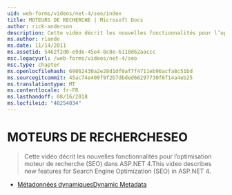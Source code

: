 ```yaml
---
uid: web-forms/videos/net-4/seo/index
title: MOTEURS DE RECHERCHE | Microsoft Docs
author: rick-anderson
description: Cette vidéo décrit les nouvelles fonctionnalités pour l’optimisation moteur de recherche (SEO) dans ASP.NET 4.
ms.author: riande
ms.date: 11/14/2011
ms.assetid: 5462f2d0-e9de-45e4-8c8e-6110d62aaccc
msc.legacyurl: /web-forms/videos/net-4/seo
msc.type: chapter
ms.openlocfilehash: 69862430a2e28d1df0af7f4711eb96acfa8c51bd
ms.sourcegitcommit: 45ac74e400f9f2b7dbded66297730f6f14a4eb25
ms.translationtype: MT
ms.contentlocale: fr-FR
ms.lasthandoff: 08/16/2018
ms.locfileid: "48254034"
---
```

<a name="seo"></a><span data-ttu-id="24d1f-103">MOTEURS DE RECHERCHE</span><span class="sxs-lookup"><span data-stu-id="24d1f-103">SEO</span></span>
====================
> <span data-ttu-id="24d1f-104">Cette vidéo décrit les nouvelles fonctionnalités pour l’optimisation moteur de recherche (SEO) dans ASP.NET 4.</span><span class="sxs-lookup"><span data-stu-id="24d1f-104">This video describes new features for Search Engine Optimization (SEO) in ASP.NET 4.</span></span>


- [<span data-ttu-id="24d1f-105">Métadonnées dynamiques</span><span class="sxs-lookup"><span data-stu-id="24d1f-105">Dynamic Metadata</span></span>](aspnet-4-quick-hit-dynamic-metadata.md)
